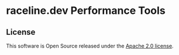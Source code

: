 # raceline.dev Performance Tools


## License

This software is Open Source released under the [Apache 2.0 license](https://www.apace.org/licenses/LICENSE-2.0.html).
